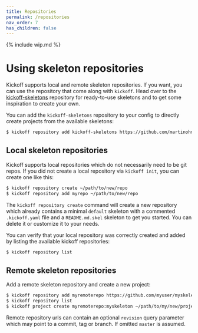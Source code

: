 ```yaml
---
title: Repositories
permalink: /repositories
nav_order: 7
has_children: false
---
```


{% include wip.md %}

# Using skeleton repositories

Kickoff supports local and remote skeleton repositories. If you want, you can
use the repository that come along with `kickoff`. Head over to the
[kickoff-skeletons](https://github.com/martinohmann/kickoff-skeletons)
repository for ready-to-use skeletons and to get some inspiration to create
your own.

You can add the `kickoff-skeletons` repository to your config to directly
create projects from the available skeletons:

```bash
$ kickoff repository add kickoff-skeletons https://github.com/martinohmann/kickoff-skeletons
```

## Local skeleton repositories

Kickoff supports local repositories which do not necessarily need to be git
repos. If you did not create a local repository via `kickoff init`, you can
create one like this:

```bash
$ kickoff repository create ~/path/to/new/repo
$ kickoff repository add myrepo ~/path/to/new/repo
```

The `kickoff repository create` command will create a new repository which
already contains a minimal `default` skeleton with a commented `.kickoff.yaml`
file and a `README.md.skel` skeleton to get you started. You can delete it or
customize it to your needs.

You can verify that your local repository was correctly created and added by
listing the available kickoff repositories:

```bash
$ kickoff repository list
```

## Remote skeleton repositories

Add a remote skeleton repository and create a new project:

```bash
$ kickoff repository add myremoterepo https://github.com/myuser/myskeletonrepo?revision=v1.0.0
$ kickoff repository list
$ kickoff project create myremoterepo:myskeleton ~/path/to/my/new/project
```

Remote repository urls can contain an optional `revision` query parameter which
may point to a commit, tag or branch. If omitted `master` is assumed.
